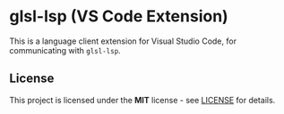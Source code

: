 # glsl-lsp (VS Code Extension)
This is a language client extension for Visual Studio Code, for communicating with `glsl-lsp`.

## License
This project is licensed under the **MIT** license - see [LICENSE](LICENSE) for details.
